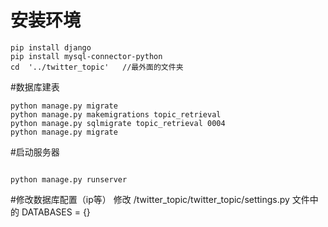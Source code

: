 # 安装环境
```shell
pip install django
pip install mysql-connector-python
cd  '../twitter_topic'   //最外面的文件夹
```

#数据库建表

```shell
python manage.py migrate
python manage.py makemigrations topic_retrieval 
python manage.py sqlmigrate topic_retrieval 0004    
python manage.py migrate 
```

#启动服务器
```shell

python manage.py runserver
```

#修改数据库配置（ip等）
修改 /twitter_topic/twitter_topic/settings.py 文件中的 DATABASES = {}

	